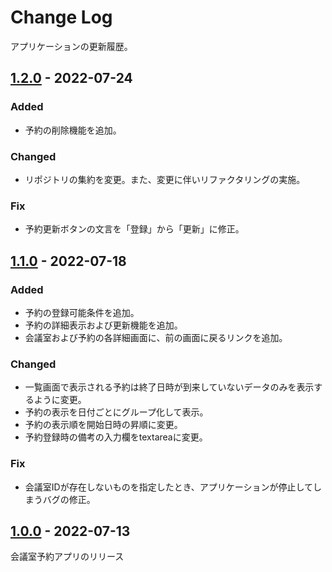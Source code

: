 # Change Log

アプリケーションの更新履歴。

## [1.2.0](https://github.com/sayuprc/conference-room-reservations) - 2022-07-24

### Added

- 予約の削除機能を追加。

### Changed

- リポジトリの集約を変更。また、変更に伴いリファクタリングの実施。

### Fix

- 予約更新ボタンの文言を「登録」から「更新」に修正。

## [1.1.0](https://github.com/sayuprc/conference-room-reservations/tree/3b9f9d3cd23bdfedd1a236d799bafe5788020bc0) - 2022-07-18

### Added

- 予約の登録可能条件を追加。
- 予約の詳細表示および更新機能を追加。
- 会議室および予約の各詳細画面に、前の画面に戻るリンクを追加。

### Changed

- 一覧画面で表示される予約は終了日時が到来していないデータのみを表示するように変更。
- 予約の表示を日付ごとにグループ化して表示。
- 予約の表示順を開始日時の昇順に変更。
- 予約登録時の備考の入力欄をtextareaに変更。

### Fix

- 会議室IDが存在しないものを指定したとき、アプリケーションが停止してしまうバグの修正。

## [1.0.0](https://github.com/sayuprc/conference-room-reservations/tree/2a4fde1fa9cd530d2c2c4571b2dd513b530f5203) - 2022-07-13

会議室予約アプリのリリース